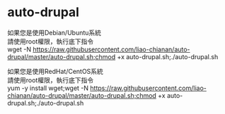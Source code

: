 ﻿# auto-drupal
如果您是使用Debian/Ubuntu系統<br>
請使用root權限，執行底下指令<br>
wget -N https://raw.githubusercontent.com/liao-chianan/auto-drupal/master/auto-drupal.sh;chmod +x auto-drupal.sh;./auto-drupal.sh

如果您是使用RedHat/CentOS系統<br>
請使用root權限，執行底下指令<br>
yum -y install wget;wget -N https://raw.githubusercontent.com/liao-chianan/auto-drupal/master/auto-drupal.sh;chmod +x auto-drupal.sh;./auto-drupal.sh
